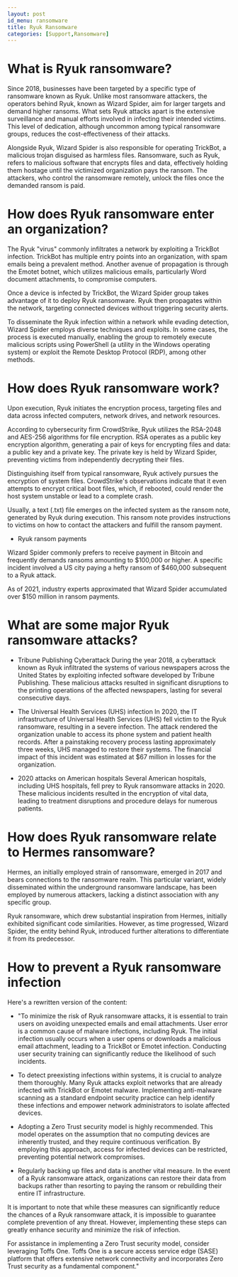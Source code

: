 ```yaml
---
layout: post
id_menu: ransomware
title: Ryuk Ransomware
categories: [Support,Ransomware]
---
```

# What is Ryuk ransomware?
Since 2018, businesses have been targeted by a specific type of ransomware known as Ryuk. Unlike most ransomware attackers, the operators behind Ryuk, known as Wizard Spider, aim for larger targets and demand higher ransoms. What sets Ryuk attacks apart is the extensive surveillance and manual efforts involved in infecting their intended victims. This level of dedication, although uncommon among typical ransomware groups, reduces the cost-effectiveness of their attacks.

Alongside Ryuk, Wizard Spider is also responsible for operating TrickBot, a malicious trojan disguised as harmless files. Ransomware, such as Ryuk, refers to malicious software that encrypts files and data, effectively holding them hostage until the victimized organization pays the ransom. The attackers, who control the ransomware remotely, unlock the files once the demanded ransom is paid.

# How does Ryuk ransomware enter an organization?
The Ryuk "virus" commonly infiltrates a network by exploiting a TrickBot infection. TrickBot has multiple entry points into an organization, with spam emails being a prevalent method. Another avenue of propagation is through the Emotet botnet, which utilizes malicious emails, particularly Word document attachments, to compromise computers.

Once a device is infected by TrickBot, the Wizard Spider group takes advantage of it to deploy Ryuk ransomware. Ryuk then propagates within the network, targeting connected devices without triggering security alerts.

To disseminate the Ryuk infection within a network while evading detection, Wizard Spider employs diverse techniques and exploits. In some cases, the process is executed manually, enabling the group to remotely execute malicious scripts using PowerShell (a utility in the Windows operating system) or exploit the Remote Desktop Protocol (RDP), among other methods.

# How does Ryuk ransomware work?
Upon execution, Ryuk initiates the encryption process, targeting files and data across infected computers, network drives, and network resources.

According to cybersecurity firm CrowdStrike, Ryuk utilizes the RSA-2048 and AES-256 algorithms for file encryption. RSA operates as a public key encryption algorithm, generating a pair of keys for encrypting files and data: a public key and a private key. The private key is held by Wizard Spider, preventing victims from independently decrypting their files.

Distinguishing itself from typical ransomware, Ryuk actively pursues the encryption of system files. CrowdStrike's observations indicate that it even attempts to encrypt critical boot files, which, if rebooted, could render the host system unstable or lead to a complete crash.

Usually, a text (.txt) file emerges on the infected system as the ransom note, generated by Ryuk during execution. This ransom note provides instructions to victims on how to contact the attackers and fulfill the ransom payment.

* Ryuk ransom payments

Wizard Spider commonly prefers to receive payment in Bitcoin and frequently demands ransoms amounting to $100,000 or higher. A specific incident involved a US city paying a hefty ransom of $460,000 subsequent to a Ryuk attack.

As of 2021, industry experts approximated that Wizard Spider accumulated over $150 million in ransom payments.

# What are some major Ryuk ransomware attacks?

* Tribune Publishing Cyberattack
During the year 2018, a cyberattack known as Ryuk infiltrated the systems of various newspapers across the United States by exploiting infected software developed by Tribune Publishing. These malicious attacks resulted in significant disruptions to the printing operations of the affected newspapers, lasting for several consecutive days.

* The Universal Health Services (UHS) infection
In 2020, the IT infrastructure of Universal Health Services (UHS) fell victim to the Ryuk ransomware, resulting in a severe infection. The attack rendered the organization unable to access its phone system and patient health records. After a painstaking recovery process lasting approximately three weeks, UHS managed to restore their systems. The financial impact of this incident was estimated at $67 million in losses for the organization.

* 2020 attacks on American hospitals
Several American hospitals, including UHS hospitals, fell prey to Ryuk ransomware attacks in 2020. These malicious incidents resulted in the encryption of vital data, leading to treatment disruptions and procedure delays for numerous patients.

# How does Ryuk ransomware relate to Hermes ransomware?
Hermes, an initially employed strain of ransomware, emerged in 2017 and bears connections to the ransomware realm. This particular variant, widely disseminated within the underground ransomware landscape, has been employed by numerous attackers, lacking a distinct association with any specific group.

Ryuk ransomware, which drew substantial inspiration from Hermes, initially exhibited significant code similarities. However, as time progressed, Wizard Spider, the entity behind Ryuk, introduced further alterations to differentiate it from its predecessor.

# How to prevent a Ryuk ransomware infection
Here's a rewritten version of the content:

* "To minimize the risk of Ryuk ransomware attacks, it is essential to train users on avoiding unexpected emails and email attachments. User error is a common cause of malware infections, including Ryuk. The initial infection usually occurs when a user opens or downloads a malicious email attachment, leading to a TrickBot or Emotet infection. Conducting user security training can significantly reduce the likelihood of such incidents.

* To detect preexisting infections within systems, it is crucial to analyze them thoroughly. Many Ryuk attacks exploit networks that are already infected with TrickBot or Emotet malware. Implementing anti-malware scanning as a standard endpoint security practice can help identify these infections and empower network administrators to isolate affected devices.

* Adopting a Zero Trust security model is highly recommended. This model operates on the assumption that no computing devices are inherently trusted, and they require continuous verification. By employing this approach, access for infected devices can be restricted, preventing potential network compromises.

* Regularly backing up files and data is another vital measure. In the event of a Ryuk ransomware attack, organizations can restore their data from backups rather than resorting to paying the ransom or rebuilding their entire IT infrastructure.

It is important to note that while these measures can significantly reduce the chances of a Ryuk ransomware attack, it is impossible to guarantee complete prevention of any threat. However, implementing these steps can greatly enhance security and minimize the risk of infection.

For assistance in implementing a Zero Trust security model, consider leveraging Toffs One. Toffs One is a secure access service edge (SASE) platform that offers extensive network connectivity and incorporates Zero Trust security as a fundamental component."